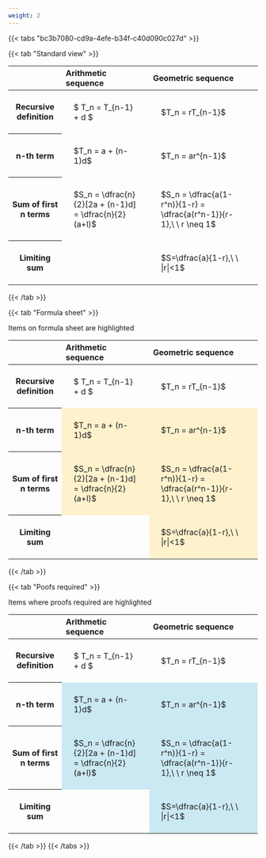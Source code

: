 ```yaml
---
weight: 2
---
```


{{< tabs "bc3b7080-cd9a-4efe-b34f-c40d090c027d" >}}

{{< tab "Standard view" >}}

<style type="text/css">
#T_d8675 th.col_heading {
  text-align: left;
  font-size: 1em;
}
#T_d8675 td {
  text-align: left;
  font-size: 1em;
  padding: 1.5em;
}
</style>
<table id="T_d8675">
  <thead>
    <tr>
      <th class="blank level0" >&nbsp;</th>
      <th id="T_d8675_level0_col0" class="col_heading level0 col0" >Arithmetic sequence</th>
      <th id="T_d8675_level0_col1" class="col_heading level0 col1" >Geometric sequence</th>
    </tr>
  </thead>
  <tbody>
    <tr>
      <th id="T_d8675_level0_row0" class="row_heading level0 row0" >Recursive definition</th>
      <td id="T_d8675_row0_col0" class="data row0 col0" >$ T_n = T_{n-1} + d $</td>
      <td id="T_d8675_row0_col1" class="data row0 col1" >$T_n = rT_{n-1}$</td>
    </tr>
    <tr>
      <th id="T_d8675_level0_row1" class="row_heading level0 row1" >n-th term</th>
      <td id="T_d8675_row1_col0" class="data row1 col0" >$T_n = a + (n-1)d$</td>
      <td id="T_d8675_row1_col1" class="data row1 col1" >$T_n = ar^{n-1}$</td>
    </tr>
    <tr>
      <th id="T_d8675_level0_row2" class="row_heading level0 row2" >Sum of first n terms</th>
      <td id="T_d8675_row2_col0" class="data row2 col0" >$S_n = \dfrac{n}{2}[2a + (n-1)d] = \dfrac{n}{2}(a+l)$</td>
      <td id="T_d8675_row2_col1" class="data row2 col1" >$S_n = \dfrac{a(1-r^n)}{1-r} = \dfrac{a(r^n-1)}{r-1},\ \  r \neq 1$</td>
    </tr>
    <tr>
      <th id="T_d8675_level0_row3" class="row_heading level0 row3" >Limiting sum</th>
      <td id="T_d8675_row3_col0" class="data row3 col0" ></td>
      <td id="T_d8675_row3_col1" class="data row3 col1" >$S=\dfrac{a}{1-r},\ \ |r|<1$</td>
    </tr>
  </tbody>
</table>
{{< /tab >}}

{{< tab "Formula sheet" >}}

Items on formula sheet are highlighted 
<br>
<style type="text/css">
#T_2bc5f th.col_heading {
  text-align: left;
  font-size: 1em;
}
#T_2bc5f td {
  text-align: left;
  font-size: 1em;
  padding: 1.5em;
}
#T_2bc5f_row0_col0, #T_2bc5f_row0_col1, #T_2bc5f_row3_col0 {
  background-color: rgba(0,0,0,0);
}
#T_2bc5f_row1_col0, #T_2bc5f_row1_col1, #T_2bc5f_row2_col0, #T_2bc5f_row2_col1, #T_2bc5f_row3_col1 {
  background-color: rgba(255,194,10, 0.2);
}
</style>
<table id="T_2bc5f">
  <thead>
    <tr>
      <th class="blank level0" >&nbsp;</th>
      <th id="T_2bc5f_level0_col0" class="col_heading level0 col0" >Arithmetic sequence</th>
      <th id="T_2bc5f_level0_col1" class="col_heading level0 col1" >Geometric sequence</th>
    </tr>
  </thead>
  <tbody>
    <tr>
      <th id="T_2bc5f_level0_row0" class="row_heading level0 row0" >Recursive definition</th>
      <td id="T_2bc5f_row0_col0" class="data row0 col0" >$ T_n = T_{n-1} + d $</td>
      <td id="T_2bc5f_row0_col1" class="data row0 col1" >$T_n = rT_{n-1}$</td>
    </tr>
    <tr>
      <th id="T_2bc5f_level0_row1" class="row_heading level0 row1" >n-th term</th>
      <td id="T_2bc5f_row1_col0" class="data row1 col0" >$T_n = a + (n-1)d$</td>
      <td id="T_2bc5f_row1_col1" class="data row1 col1" >$T_n = ar^{n-1}$</td>
    </tr>
    <tr>
      <th id="T_2bc5f_level0_row2" class="row_heading level0 row2" >Sum of first n terms</th>
      <td id="T_2bc5f_row2_col0" class="data row2 col0" >$S_n = \dfrac{n}{2}[2a + (n-1)d] = \dfrac{n}{2}(a+l)$</td>
      <td id="T_2bc5f_row2_col1" class="data row2 col1" >$S_n = \dfrac{a(1-r^n)}{1-r} = \dfrac{a(r^n-1)}{r-1},\ \  r \neq 1$</td>
    </tr>
    <tr>
      <th id="T_2bc5f_level0_row3" class="row_heading level0 row3" >Limiting sum</th>
      <td id="T_2bc5f_row3_col0" class="data row3 col0" ></td>
      <td id="T_2bc5f_row3_col1" class="data row3 col1" >$S=\dfrac{a}{1-r},\ \ |r|<1$</td>
    </tr>
  </tbody>
</table>
{{< /tab >}}

{{< tab "Poofs required" >}}

Items where proofs required are highlighted 
<br>
<style type="text/css">
#T_fa888 th.col_heading {
  text-align: left;
  font-size: 1em;
}
#T_fa888 td {
  text-align: left;
  font-size: 1em;
  padding: 1.5em;
}
#T_fa888_row0_col0, #T_fa888_row0_col1, #T_fa888_row3_col0 {
  background-color: rgba(0,0,0,0);
}
#T_fa888_row1_col0, #T_fa888_row1_col1, #T_fa888_row2_col0, #T_fa888_row2_col1, #T_fa888_row3_col1 {
  background-color: rgba(0,150,200, 0.2);
}
</style>
<table id="T_fa888">
  <thead>
    <tr>
      <th class="blank level0" >&nbsp;</th>
      <th id="T_fa888_level0_col0" class="col_heading level0 col0" >Arithmetic sequence</th>
      <th id="T_fa888_level0_col1" class="col_heading level0 col1" >Geometric sequence</th>
    </tr>
  </thead>
  <tbody>
    <tr>
      <th id="T_fa888_level0_row0" class="row_heading level0 row0" >Recursive definition</th>
      <td id="T_fa888_row0_col0" class="data row0 col0" >$ T_n = T_{n-1} + d $</td>
      <td id="T_fa888_row0_col1" class="data row0 col1" >$T_n = rT_{n-1}$</td>
    </tr>
    <tr>
      <th id="T_fa888_level0_row1" class="row_heading level0 row1" >n-th term</th>
      <td id="T_fa888_row1_col0" class="data row1 col0" >$T_n = a + (n-1)d$</td>
      <td id="T_fa888_row1_col1" class="data row1 col1" >$T_n = ar^{n-1}$</td>
    </tr>
    <tr>
      <th id="T_fa888_level0_row2" class="row_heading level0 row2" >Sum of first n terms</th>
      <td id="T_fa888_row2_col0" class="data row2 col0" >$S_n = \dfrac{n}{2}[2a + (n-1)d] = \dfrac{n}{2}(a+l)$</td>
      <td id="T_fa888_row2_col1" class="data row2 col1" >$S_n = \dfrac{a(1-r^n)}{1-r} = \dfrac{a(r^n-1)}{r-1},\ \  r \neq 1$</td>
    </tr>
    <tr>
      <th id="T_fa888_level0_row3" class="row_heading level0 row3" >Limiting sum</th>
      <td id="T_fa888_row3_col0" class="data row3 col0" ></td>
      <td id="T_fa888_row3_col1" class="data row3 col1" >$S=\dfrac{a}{1-r},\ \ |r|<1$</td>
    </tr>
  </tbody>
</table>
{{< /tab >}}
{{< /tabs >}}